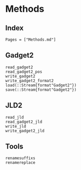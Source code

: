 # Methods

## Index

```@index
Pages = ["Methods.md"]
```

## Gadget2

```@docs
read_gadget2
read_gadget2_pos
write_gadget2
write_gadget2_format2
load(::Stream{format"Gadget2"})
save(::Stream{format"Gadget2"})
```

## JLD2

```@docs
read_jld
read_gadget2_jld
write_jld
write_gadget2_jld
```

## Tools

```@docs
renamesuffixs
renamereplace
```